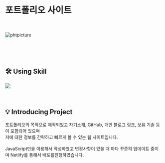# 포트폴리오 사이트

<br><br>
![phtpicture](https://github.com/cheolwankim/myphotsite/assets/105213482/9ce89a80-e97b-4c3a-9209-bbb639aca083)

<br><br><br>
## 🛠 Using Skill

<img src="https://img.shields.io/badge/javascript-F7DF1E?style=for-the-badge&logo=javascript&logoColor=white">
<br><br><br>


## 💡 Introducing Project
포트폴리오의 목적으로 제작되었고 자기소개, GitHub, 개인 블로그 링크, 보유 기술 등 이 포함되어 있으며<br />
저에 대한 정보를 간략하고 빠르게 볼 수 있는 웹 사이트입니다.<br /><br />
JavaScript만을 이용해서 작성하였고 변경사항이 있을 때 마다 꾸준히 업데이트 중이며 Netlify를 통해서 배포를진행하였습니다.<br /><br />
